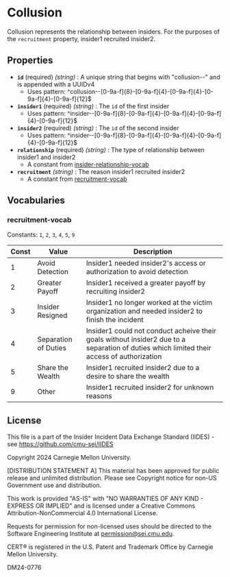 # Collusion

Collusion represents the relationship between insiders. For the purposes of the `recruitment` property, insider1 recruited insider2.

## Properties

- **`id`** (required) *(string)* : A unique string that begins with "collusion--" and is appended with a UUIDv4
  - Uses pattern: ^collusion--[0-9a-f]{8}-[0-9a-f]{4}-[0-9a-f]{4}-[0-9a-f]{4}-[0-9a-f]{12}$
- **`insider1`** (required) *(string)* : The `id` of the first insider
  - Uses pattern: ^insider--[0-9a-f]{8}-[0-9a-f]{4}-[0-9a-f]{4}-[0-9a-f]{4}-[0-9a-f]{12}$
- **`insider2`** (required) *(string)* : The `id` of the second insider
  - Uses pattern: ^insider--[0-9a-f]{8}-[0-9a-f]{4}-[0-9a-f]{4}-[0-9a-f]{4}-[0-9a-f]{12}$
- **`relationship`** (required) *(string)* : The type of relationship between insider1 and insider2
	- A constant from [insider-relationship-vocab](../common/insider-relationship-vocab.md)
- **`recruitment`** *(string)* : The reason insider1 recruited insider2
	- A constant from [recruitment-vocab](#recruitment-vocab)

## Vocabularies

### recruitment-vocab

Constants: `1`, `2`, `3`, `4`, `5`, `9`

| Const | Value | Description |
| --- | --- | --- |
| 1 | Avoid Detection | Insider1 needed insider2's access or authorization to avoid detection|
| 2 | Greater Payoff | Insider1 received a greater payoff by recruiting insider2|
| 3 | Insider Resigned | Insider1 no longer worked at the victim organization and needed insider2 to finish the incident|
| 4 | Separation of Duties | Insider1 could not conduct acheive their goals without insider2 due to a separation of duties which limited their access of authorization|
| 5 | Share the Wealth | Insider1 recruited insider2 due to a desire to share the wealth|
| 9 | Other | Insider1 recruited insider2 for unknown reasons|

## License
This file is a part of the Insider Incident Data Exchange Standard (IIDES) - see https://github.com/cmu-sei/IIDES

Copyright 2024 Carnegie Mellon University.

[DISTRIBUTION STATEMENT A] This material has been approved for public release and unlimited distribution.  Please see Copyright notice for non-US Government use and distribution.

This work is provided "AS-IS" with "NO WARRANTIES OF ANY KIND - EXPRESS OR IMPLIED" and is licensed under a Creative Commons Attribution-NonCommercial 4.0 International License.

Requests for permission for non-licensed uses should be directed to the Software Engineering Institute at permission@sei.cmu.edu.

CERT® is registered in the U.S. Patent and Trademark Office by Carnegie Mellon University.

DM24-0776

